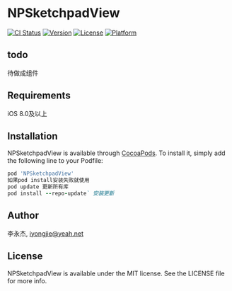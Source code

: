 # NPSketchpadView

[![CI Status](https://img.shields.io/travis/iyongjie/NPSketchpadView.svg?style=flat)](https://travis-ci.org/iyongjie/NPSketchpadView)
[![Version](https://img.shields.io/cocoapods/v/NPSketchpadView.svg?style=flat)](https://cocoapods.org/pods/NPSketchpadView)
[![License](https://img.shields.io/cocoapods/l/NPSketchpadView.svg?style=flat)](https://cocoapods.org/pods/NPSketchpadView)
[![Platform](https://img.shields.io/cocoapods/p/NPSketchpadView.svg?style=flat)](https://cocoapods.org/pods/NPSketchpadView)
## todo
待做成组件
## Requirements
iOS 8.0及以上
## Installation

NPSketchpadView is available through [CocoaPods](https://cocoapods.org). To install
it, simply add the following line to your Podfile:

```ruby
pod 'NPSketchpadView'
如果pod install安装失败就使用  
pod update 更新所有库
pod install --repo-update` 安装更新
```

## Author

李永杰, iyongjie@yeah.net

## License

NPSketchpadView is available under the MIT license. See the LICENSE file for more info.